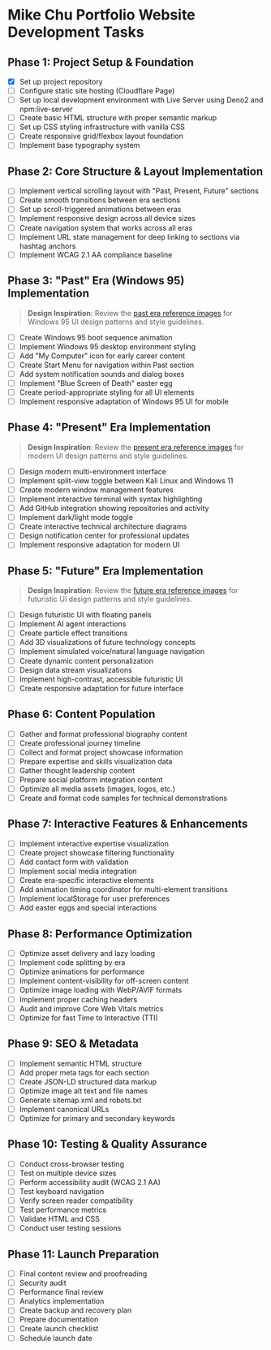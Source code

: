 # Mike Chu Portfolio Website Development Tasks

## Phase 1: Project Setup & Foundation

- [x] Set up project repository
- [ ] Configure static site hosting (Cloudflare Page)
- [ ] Set up local development environment with Live Server using Deno2 and npm:live-server
- [ ] Create basic HTML structure with proper semantic markup
- [ ] Set up CSS styling infrastructure with vanilla CSS
- [ ] Create responsive grid/flexbox layout foundation
- [ ] Implement base typography system

## Phase 2: Core Structure & Layout Implementation

- [ ] Implement vertical scrolling layout with "Past, Present, Future" sections
- [ ] Create smooth transitions between era sections
- [ ] Set up scroll-triggered animations between eras
- [ ] Implement responsive design across all device sizes
- [ ] Create navigation system that works across all eras
- [ ] Implement URL state management for deep linking to sections via hashtag anchors
- [ ] Implement WCAG 2.1 AA compliance baseline

## Phase 3: "Past" Era (Windows 95) Implementation

> **Design Inspiration**: Review the [past era reference images](./reference/past/) for Windows 95 UI design patterns and style guidelines.

- [ ] Create Windows 95 boot sequence animation
- [ ] Implement Windows 95 desktop environment styling
- [ ] Add "My Computer" icon for early career content
- [ ] Create Start Menu for navigation within Past section
- [ ] Add system notification sounds and dialog boxes
- [ ] Implement "Blue Screen of Death" easter egg
- [ ] Create period-appropriate styling for all UI elements
- [ ] Implement responsive adaptation of Windows 95 UI for mobile

## Phase 4: "Present" Era Implementation

> **Design Inspiration**: Review the [present era reference images](./reference/present/) for modern UI design patterns and style guidelines.

- [ ] Design modern multi-environment interface
- [ ] Implement split-view toggle between Kali Linux and Windows 11
- [ ] Create modern window management features
- [ ] Implement interactive terminal with syntax highlighting
- [ ] Add GitHub integration showing repositories and activity
- [ ] Implement dark/light mode toggle
- [ ] Create interactive technical architecture diagrams
- [ ] Design notification center for professional updates
- [ ] Implement responsive adaptation for modern UI

## Phase 5: "Future" Era Implementation

> **Design Inspiration**: Review the [future era reference images](./reference/future/) for futuristic UI design patterns and style guidelines.

- [ ] Design futuristic UI with floating panels
- [ ] Implement AI agent interactions
- [ ] Create particle effect transitions
- [ ] Add 3D visualizations of future technology concepts
- [ ] Implement simulated voice/natural language navigation
- [ ] Create dynamic content personalization
- [ ] Design data stream visualizations
- [ ] Implement high-contrast, accessible futuristic UI
- [ ] Create responsive adaptation for future interface

## Phase 6: Content Population

- [ ] Gather and format professional biography content
- [ ] Create professional journey timeline
- [ ] Collect and format project showcase information
- [ ] Prepare expertise and skills visualization data
- [ ] Gather thought leadership content
- [ ] Prepare social platform integration content
- [ ] Optimize all media assets (images, logos, etc.)
- [ ] Create and format code samples for technical demonstrations

## Phase 7: Interactive Features & Enhancements

- [ ] Implement interactive expertise visualization
- [ ] Create project showcase filtering functionality
- [ ] Add contact form with validation
- [ ] Implement social media integration
- [ ] Create era-specific interactive elements
- [ ] Add animation timing coordinator for multi-element transitions
- [ ] Implement localStorage for user preferences
- [ ] Add easter eggs and special interactions

## Phase 8: Performance Optimization

- [ ] Optimize asset delivery and lazy loading
- [ ] Implement code splitting by era
- [ ] Optimize animations for performance
- [ ] Implement content-visibility for off-screen content
- [ ] Optimize image loading with WebP/AVIF formats
- [ ] Implement proper caching headers
- [ ] Audit and improve Core Web Vitals metrics
- [ ] Optimize for fast Time to Interactive (TTI)

## Phase 9: SEO & Metadata

- [ ] Implement semantic HTML structure
- [ ] Add proper meta tags for each section
- [ ] Create JSON-LD structured data markup
- [ ] Optimize image alt text and file names
- [ ] Generate sitemap.xml and robots.txt
- [ ] Implement canonical URLs
- [ ] Optimize for primary and secondary keywords

## Phase 10: Testing & Quality Assurance

- [ ] Conduct cross-browser testing
- [ ] Test on multiple device sizes
- [ ] Perform accessibility audit (WCAG 2.1 AA)
- [ ] Test keyboard navigation
- [ ] Verify screen reader compatibility
- [ ] Test performance metrics
- [ ] Validate HTML and CSS
- [ ] Conduct user testing sessions

## Phase 11: Launch Preparation

- [ ] Final content review and proofreading
- [ ] Security audit
- [ ] Performance final review
- [ ] Analytics implementation
- [ ] Create backup and recovery plan
- [ ] Prepare documentation
- [ ] Create launch checklist
- [ ] Schedule launch date
